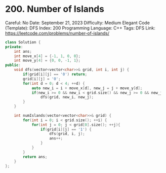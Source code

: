 # 200. Number of Islands

Careful: No
Date: September 21, 2023
Difficulty: Medium
Elegant Code (Template): DFS
Index: 200
Programming Language: C++
Tags: DFS
Link: https://leetcode.com/problems/number-of-islands/

```cpp
class Solution {
private:
    int ans;
    int move_x[4] = {-1, 1, 0, 0};
    int move_y[4] = {0, 0, -1, 1};
public:
    void dfs(vector<vector<char>>& grid, int i, int j) {
        if(grid[i][j] == '0') return;
        grid[i][j] = '0';
        for(int d = 0; d < 4; ++d) {
            auto new_i = i + move_x[d], new_j = j + move_y[d];
            if(new_i >= 0 && new_i < grid.size() && new_j >= 0 && new_j < grid[0].size()) 
                dfs(grid, new_i, new_j);
        }
    }
    
    int numIslands(vector<vector<char>>& grid) {
        for(int i = 0; i < grid.size(); ++i) {
            for(int j = 0; j < grid[0].size(); ++j){
                if(grid[i][j] == '1') {
                    dfs(grid, i, j);
                    ans++;
                }
            }
        }
        return ans;
    }
};
```